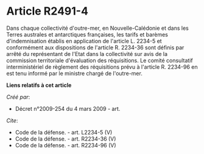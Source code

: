 # Article R2491-4

Dans chaque collectivité d'outre-mer, en Nouvelle-Calédonie et dans les Terres australes et antarctiques françaises, les
tarifs et barèmes d'indemnisation établis en application de l'article L. 2234-5 et conformément aux dispositions de l'article
R. 2234-36 sont définis par arrêté du représentant de l'Etat dans la collectivité sur avis de la commission territoriale
d'évaluation des réquisitions. Le comité consultatif interministériel de règlement des réquisitions prévu à l'article R.
2234-96 en est tenu informé par le ministre chargé de l'outre-mer.

**Liens relatifs à cet article**

_Créé par_:

  - Décret n°2009-254 du 4 mars 2009 - art.

_Cite_:

  - Code de la défense. - art. L2234-5 (V)
  - Code de la défense. - art. R2234-36 (V)
  - Code de la défense. - art. R2234-96 (V)
